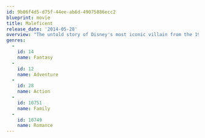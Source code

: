 ```yaml
---
id: 9b06f4d5-d75f-44ee-ab6d-49075886ecc2
blueprint: movie
title: Maleficent
release_date: '2014-05-28'
overview: "The untold story of Disney's most iconic villain from the 1959 classic 'Sleeping Beauty'. A beautiful, pure-hearted young woman, Maleficent has an idyllic life growing up in a peaceable forest kingdom, until one day when an invading army threatens the harmony of the land.  Maleficent rises to be the land's fiercest protector, but she ultimately suffers a ruthless betrayal – an act that begins to turn her heart into stone. Bent on revenge, Maleficent faces an epic battle with the invading King's successor and, as a result, places a curse upon his newborn infant Aurora. As the child grows, Maleficent realizes that Aurora holds the key to peace in the kingdom - and to Maleficent's true happiness as well."
genres:
  -
    id: 14
    name: Fantasy
  -
    id: 12
    name: Adventure
  -
    id: 28
    name: Action
  -
    id: 10751
    name: Family
  -
    id: 10749
    name: Romance
---
```

